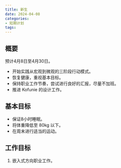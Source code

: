 ```yaml
---
title: 新生
date: 2024-04-08
categories:
- 短期计划
tags:
---
```


## 概要

预计4月8日至4月30日。

- 开始实践从宏观到微观的三阶段行动模式。
- 恢复健康，重视基本目标。
- 保持职业工作节奏，尝试进行良好的汇报，尽量不加班。
- 推进 Kofunie 的设计工作。

## 基本目标

- 保证8小时睡眠。
- 将体重降低至 80kg 以下。
- 在周末进行适当的运动。

## 工作目标

1. 嵌入式方向职业工作。

